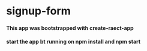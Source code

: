 # signup-form
#### This app was bootstrapped with create-raect-app
#### start the app bt running on npm install and npm start
